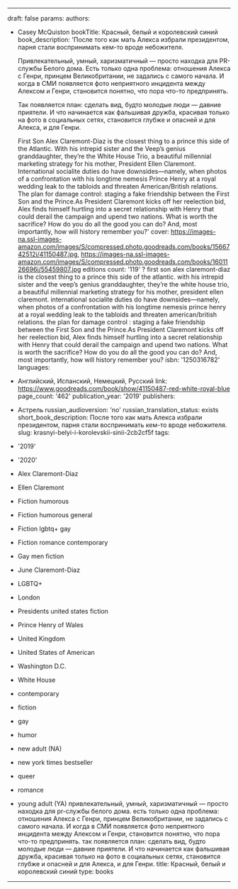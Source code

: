 ---
draft: false
params:
  authors:
  - Casey McQuiston
  bookTitle: Красный, белый и королевский синий
  book_description: 'После того как мать Алекса избрали президентом, парня стали воспринимать
    кем-то вроде небожителя.

    Привлекательный, умный, харизматичный — просто находка для PR-службы Белого дома.
    Есть только одна проблема: отношения Алекса с Генри, принцем Великобритании, не
    задались с самого начала. И когда в СМИ появляется фото неприятного инцидента
    между Алексом и Генри, становится понятно, что пора что-то предпринять.

    Так появляется план: сделать вид, будто молодые люди — давние приятели. И что
    начинается как фальшивая дружба, красивая только на фото в социальных сетях, становится
    глубже и опасней и для Алекса, и для Генри.


    First Son Alex Claremont-Diaz is the closest thing to a prince this side of the
    Atlantic. With his intrepid sister and the Veep’s genius granddaughter, they’re
    the White House Trio, a beautiful millennial marketing strategy for his mother,
    President Ellen Claremont. International socialite duties do have downsides—namely,
    when photos of a confrontation with his longtime nemesis Prince Henry at a royal
    wedding leak to the tabloids and threaten American/British relations. The plan
    for damage control: staging a fake friendship between the First Son and the Prince.As
    President Claremont kicks off her reelection bid, Alex finds himself hurtling
    into a secret relationship with Henry that could derail the campaign and upend
    two nations. What is worth the sacrifice? How do you do all the good you can do?
    And, most importantly, how will history remember you?'
  cover: https://images-na.ssl-images-amazon.com/images/S/compressed.photo.goodreads.com/books/1566742512i/41150487.jpg,
    https://images-na.ssl-images-amazon.com/images/S/compressed.photo.goodreads.com/books/1601126696i/55459807.jpg
  editions count: '119'
  ? first son alex claremont-diaz is the closest thing to a prince this side of the
    atlantic. with his intrepid sister and the veep’s genius granddaughter, they’re
    the white house trio, a beautiful millennial marketing strategy for his mother,
    president ellen claremont. international socialite duties do have downsides—namely,
    when photos of a confrontation with his longtime nemesis prince henry at a royal
    wedding leak to the tabloids and threaten american/british relations. the plan
    for damage control
  : staging a fake friendship between the First Son and the Prince.As President Claremont
    kicks off her reelection bid, Alex finds himself hurtling into a secret relationship
    with Henry that could derail the campaign and upend two nations. What is worth
    the sacrifice? How do you do all the good you can do? And, most importantly, how
    will history remember you?
  isbn: '1250316782'
  languages:
  - Английский, Испанский, Немецкий, Русский
  link: https://www.goodreads.com/book/show/41150487-red-white-royal-blue
  page_count: '462'
  publication_year: '2019'
  publishers:
  - Астрель
  russian_audioversion: 'no'
  russian_translation_status: exists
  short_book_description: После того как мать Алекса избрали президентом, парня стали
    воспринимать кем-то вроде небожителя.
  slug: krasnyi-belyi-i-korolevskii-sinii-2cb2cf5f
  tags:
  - '2019'
  - '2020'
  - Alex Claremont-Diaz
  - Ellen Claremont
  - Fiction humorous
  - Fiction humorous general
  - Fiction lgbtq+ gay
  - Fiction romance contemporary
  - Gay men fiction
  - June Claremont-Diaz
  - LGBTQ+
  - London
  - Presidents united states fiction
  - Prince Henry of Wales
  - United Kingdom
  - United States of American
  - Washington D.C.
  - White House
  - contemporary
  - fiction
  - gay
  - humor
  - new adult (NA)
  - new york times bestseller
  - queer
  - romance
  - young adult (YA)
  привлекательный, умный, харизматичный — просто находка для pr-службы белого дома. есть только одна проблема: отношения
    Алекса с Генри, принцем Великобритании, не задались с самого начала. И когда в
    СМИ появляется фото неприятного инцидента между Алексом и Генри, становится понятно,
    что пора что-то предпринять.
  так появляется план: сделать вид, будто молодые люди — давние приятели. И что начинается
    как фальшивая дружба, красивая только на фото в социальных сетях, становится глубже
    и опасней и для Алекса, и для Генри.
title: Красный, белый и королевский синий
type: books
------
